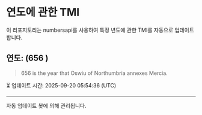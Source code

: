 
# 연도에 관한 TMI

이 리포지토리는 numbersapi를 사용하여 특정 년도에 관한 TMI를 자동으로 업데이트합니다.

## 연도: (656 )
> 656 is the year that Oswiu of Northumbria annexes Mercia.

⏳ 업데이트 시간: 2025-09-20 05:54:36 (UTC)

---
자동 업데이트 봇에 의해 관리됩니다.
